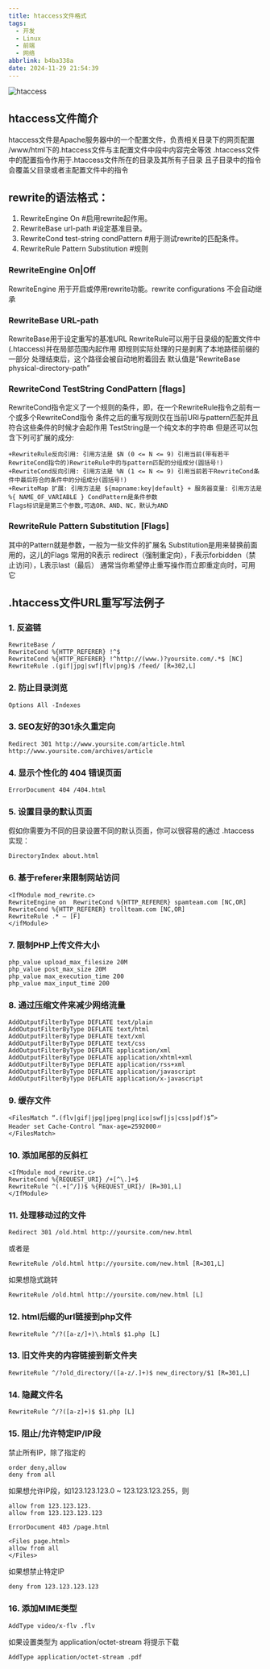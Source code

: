 ```yaml
---
title: htaccess文件格式
tags:
  - 开发
  - Linux
  - 前端
  - 网络
abbrlink: b4ba338a
date: 2024-11-29 21:54:39
---
```


![htaccess](https://dimg04.tripcdn.com/images/0Z013224x8xro6e4w4B66.jpg)

## htaccess文件简介
htaccess文件是Apache服务器中的一个配置文件，负责相关目录下的网页配置
/www/html下的.htaccess文件与主配置文件中段中内容完全等效
.htaccess文件中的配置指令作用于.htaccess文件所在的目录及其所有子目录
且子目录中的指令会覆盖父目录或者主配置文件中的指令

## rewrite的语法格式：
1. RewriteEngine On #启用rewrite起作用。
2. RewriteBase url-path #设定基准目录。
3. RewriteCond test-string condPattern #用于测试rewrite的匹配条件。
4. RewriteRule Pattern Substitution #规则

### RewriteEngine On|Off
RewriteEngine 用于开启或停用rewrite功能。rewrite configurations 不会自动继承

### RewriteBase URL-path
RewriteBase用于设定重写的基准URL
RewriteRule可以用于目录级的配置文件中 (.htaccess)并在局部范围内起作用
即规则实际处理的只是剥离了本地路径前缀的一部分
处理结束后，这个路径会被自动地附着回去
默认值是”RewriteBase physical-directory-path”

### RewriteCond TestString CondPattern [flags]
RewriteCond指令定义了一个规则的条件，即，在一个RewriteRule指令之前有一个或多个RewriteCond指令
条件之后的重写规则仅在当前URI与pattern匹配并且符合这些条件的时候才会起作用
TestString是一个纯文本的字符串
但是还可以包含下列可扩展的成分:
```htaccess
+RewriteRule反向引用: 引用方法是 $N (0 <= N <= 9) 引用当前(带有若干RewriteCond指令的)RewriteRule中的与pattern匹配的分组成分(圆括号!)
+RewriteCond反向引用: 引用方法是 %N (1 <= N <= 9) 引用当前若干RewriteCond条件中最后符合的条件中的分组成分(圆括号!)
+RewriteMap 扩展: 引用方法是 ${mapname:key|default} + 服务器变量: 引用方法是 %{ NAME_OF_VARIABLE } CondPattern是条件参数
Flags标识是是第三个参数,可选OR、AND、NC，默认为AND
```

### RewriteRule Pattern Substitution [Flags]
其中的Pattern就是参数，一般为一些文件的扩展名
Substitution是用来替换前面用的，这儿的Flags
常用的R表示 redirect（强制重定向），F表示forbidden（禁止访问），L表示last（最后）
通常当你希望停止重写操作而立即重定向时，可用它


## .htaccess文件URL重写写法例子

### 1. 反盗链
```htaccess
RewriteBase /
RewriteCond %{HTTP_REFERER} !^$
RewriteCond %{HTTP_REFERER} !^http://(www.)?yoursite.com/.*$ [NC]
RewriteRule .(gif|jpg|swf|flv|png)$ /feed/ [R=302,L]
```

### 2. 防止目录浏览
```htaccess
Options All -Indexes
```

### 3. SEO友好的301永久重定向
```htaccess
Redirect 301 http://www.yoursite.com/article.html http://www.yoursite.com/archives/article
```

### 4. 显示个性化的 404 错误页面
```htaccess
ErrorDocument 404 /404.html
```

### 5. 设置目录的默认页面
假如你需要为不同的目录设置不同的默认页面，你可以很容易的通过 .htaccess 实现：
```htaccess
DirectoryIndex about.html
```

### 6. 基于referer来限制网站访问
```htaccess
<IfModule mod_rewrite.c>
RewriteEngine on  RewriteCond %{HTTP_REFERER} spamteam.com [NC,OR]
RewriteCond %{HTTP_REFERER} trollteam.com [NC,OR]
RewriteRule .* – [F]
</ifModule>
```

### 7. 限制PHP上传文件大小
```htaccess
php_value upload_max_filesize 20M
php_value post_max_size 20M
php_value max_execution_time 200
php_value max_input_time 200
```

### 8. 通过压缩文件来减少网络流量
```htaccess
AddOutputFilterByType DEFLATE text/plain
AddOutputFilterByType DEFLATE text/html
AddOutputFilterByType DEFLATE text/xml
AddOutputFilterByType DEFLATE text/css
AddOutputFilterByType DEFLATE application/xml
AddOutputFilterByType DEFLATE application/xhtml+xml
AddOutputFilterByType DEFLATE application/rss+xml
AddOutputFilterByType DEFLATE application/javascript
AddOutputFilterByType DEFLATE application/x-javascript
```

### 9. 缓存文件
```htaccess
<FilesMatch “.(flv|gif|jpg|jpeg|png|ico|swf|js|css|pdf)$”>
Header set Cache-Control “max-age=2592000〃
</FilesMatch>
```

### 10. 添加尾部的反斜杠
```htaccess
<IfModule mod_rewrite.c>
RewriteCond %{REQUEST_URI} /+[^\.]+$
RewriteRule ^(.+[^/])$ %{REQUEST_URI}/ [R=301,L]
</IfModule>
```

### 11. 处理移动过的文件
```htaccess
Redirect 301 /old.html http://yoursite.com/new.html
```

或者是
```htaccess
RewriteRule /old.html http://yoursite.com/new.html [R=301,L]
```

如果想隐式跳转
```htaccess
RewriteRule /old.html http://yoursite.com/new.html [L]
```

### 12. html后缀的url链接到php文件
```htaccess
RewriteRule ^/?([a-z/]+)\.html$ $1.php [L]
```

### 13. 旧文件夹的内容链接到新文件夹
```htaccess
RewriteRule ^/?old_directory/([a-z/.]+)$ new_directory/$1 [R=301,L]
```

### 14. 隐藏文件名
```htaccess
RewriteRule ^/?([a-z]+)$ $1.php [L]
```

### 15. 阻止/允许特定IP/IP段
禁止所有IP，除了指定的
```htaccess
order deny,allow
deny from all
```

如果想允许IP段，如123.123.123.0 ~ 123.123.123.255，则
```htaccess
allow from 123.123.123.
allow from 123.123.123.123

ErrorDocument 403 /page.html

<Files page.html>
allow from all
</Files>
```

如果想禁止特定IP
```htaccess
deny from 123.123.123.123
```

### 16. 添加MIME类型
```htaccess
AddType video/x-flv .flv
```

如果设置类型为 application/octet-stream 将提示下载
```htaccess
AddType application/octet-stream .pdf
```